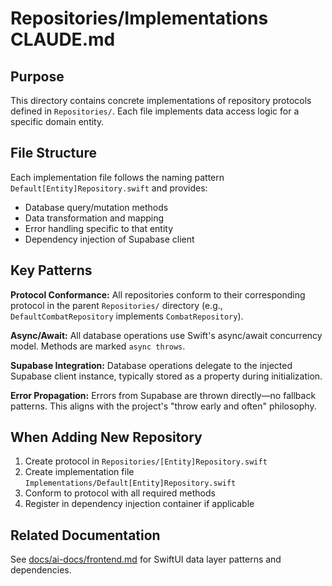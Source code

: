 # Repositories/Implementations CLAUDE.md

## Purpose

This directory contains concrete implementations of repository protocols defined in `Repositories/`. Each file implements data access logic for a specific domain entity.

## File Structure

Each implementation file follows the naming pattern `Default[Entity]Repository.swift` and provides:
- Database query/mutation methods
- Data transformation and mapping
- Error handling specific to that entity
- Dependency injection of Supabase client

## Key Patterns

**Protocol Conformance:**
All repositories conform to their corresponding protocol in the parent `Repositories/` directory (e.g., `DefaultCombatRepository` implements `CombatRepository`).

**Async/Await:**
All database operations use Swift's async/await concurrency model. Methods are marked `async throws`.

**Supabase Integration:**
Database operations delegate to the injected Supabase client instance, typically stored as a property during initialization.

**Error Propagation:**
Errors from Supabase are thrown directly—no fallback patterns. This aligns with the project's "throw early and often" philosophy.

## When Adding New Repository

1. Create protocol in `Repositories/[Entity]Repository.swift`
2. Create implementation file `Implementations/Default[Entity]Repository.swift`
3. Conform to protocol with all required methods
4. Register in dependency injection container if applicable

## Related Documentation

See [docs/ai-docs/frontend.md](../../../../docs/ai-docs/frontend.md) for SwiftUI data layer patterns and dependencies.
